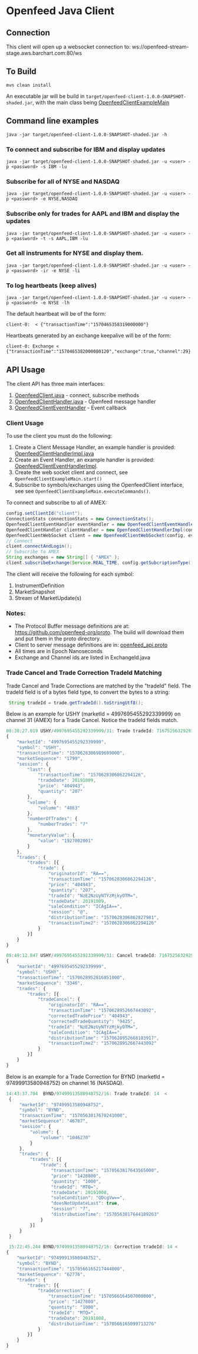 
# Openfeed Java Client

## Connection
  
  This client will open up a websocket connection to:  ws://openfeed-stream-stage.aws.barchart.com:80/ws
  
## To Build

	mvn clean install

An executable jar will be build in `target/openfeed-client-1.0.0-SNAPSHOT-shaded.jar`, with the main class being [OpenfeedClientExampleMain](src/main/java/org/openfeed/client/OpenfeedClientExampleMain.java) 

## Command line examples

```
java -jar target/openfeed-client-1.0.0-SNAPSHOT-shaded.jar -h
```

### To connect and subscribe for IBM and display updates

```shell
java -jar target/openfeed-client-1.0.0-SNAPSHOT-shaded.jar -u <user> -p <password> -s IBM -lu
```

### Subscribe for all of NYSE and NASDAQ

```shell
java -jar target/openfeed-client-1.0.0-SNAPSHOT-shaded.jar -u <user> -p <password> -e NYSE,NASDAQ
```

### Subscribe only for trades for AAPL and IBM and display the updates

```shell
java -jar target/openfeed-client-1.0.0-SNAPSHOT-shaded.jar -u <user> -p <password> -t -s AAPL,IBM -lu
```  

### Get all instruments for NYSE and display them.

```shell
java -jar target/openfeed-client-1.0.0-SNAPSHOT-shaded.jar -u <user> -p <password> -ir -e NYSE -li
```

### To log heartbeats (keep alives)

```shell
java -jar target/openfeed-client-1.0.0-SNAPSHOT-shaded.jar -u <user> -p <password> -e NYSE -lh
```

The default heartbeat will be of the form:

```
client-0:  < {"transactionTime":"1570465358319000000"}
```

Heartbeats generated by an exchange keepalive will be of the form:

```
client-0: Exchange < {"transactionTime":"1570465382000080120","exchange":true,"channel":29}
```
  
## API Usage

The client API has three main interfaces:
 	
1. [OpenfeedClient.java](src/main/java/org/openfeed/client/api/OpenfeedClient.java)        - connect, subscribe methods
2. [OpenfeedClientHandler.java](src/main/java/org/openfeed/client/api/OpenfeedClientHandler.java)  - Openfeed message handler
3. [OpenfeedClientEventHandler](src/main/java/org/openfeed/client/api/OpenfeedClientEventHandler.java) - Event callback
### Client Usage

To use the client you must do the following:
	
1. Create a Client Message Handler, an example handler is provided: [OpenfeedClientHandlerImpl.java](src/main/java/org/openfeed/client/examples/OpenfeedClientHandlerImpl.java)
2. Create an Event Handler, an example handler is provided: [OpenfeedClientEventHandlerImpl](src/main/java/org/openfeed/client/examples/OpenfeedClientEventHandler.java).
2. Create the web socket client and connect, see `OpenfeedClientExampleMain.start()`
3. Subscribe to symbols/exchanges using the OpenfeedClient interface, see see `OpenfeedClientExampleMain.executeCommands()`.
	
To connect and subscribe to all of AMEX:

```java
config.setClientId("client");
ConnectionStats connectionStats = new ConnectionStats();
OpenfeedClientEventHandler eventHandler = new OpenfeedClientEventHandlerImpl(config,instrumentCache,connectionStats);
OpenfeedClientHandler clientHandler = new OpenfeedClientHandlerImpl(config, instrumentCache,connectionStats);
OpenfeedClientWebSocket client = new OpenfeedClientWebSocket(config, eventHandler, clientHandler);
// Connect
client.connectAndLogin();
// Subscribe to AMEX
String exchanges = new String[] { "AMEX" };
client.subscribeExchange(Service.REAL_TIME, config.getSubcriptionType(), exchanges);
```

The client will receive the following for each symbol:
	 
1. InstrumentDefinition
2. MarketSnapshot
3. Stream of MarketUpdate(s)
	 
### Notes:

* The Protocol Buffer message definitions are at: https://github.com/openfeed-org/proto.  The build will download them and put them in the proto directory.
* Client to server message definitions are in: [openfeed_api.proto](./proto/openfeed_api.proto)
* All times are in Epoch Nanoseconds 	
* Exchange and Channel ids are listed in ExchangeId.java

### Trade Cancel and Trade Correction TradeId Matching

Trade Cancel and Trade Corrections are matched by the "tradeId" field.  The tradeId field is of a bytes field type, to convert the bytes to a string:

```java
 String tradeId = trade.getTradeId().toStringUtf8();
```

Below is an example for USHY (marketId = 4997695455292339999) on channel 31 (AMEX) for a Trade Cancel.
Notice the tradeId fields match.
 
```javascript
08:38:27.019 USHY/4997695455292339999/31: Trade tradeId: 71675256329293  < 
{
    "marketId": "4997695455292339999",
    "symbol": "USHY",
    "transactionTime": "1570628306989699000",
    "marketSequence": "1799",
    "session": {
        "last": {
            "transactionTime": "1570628306862294126",
            "tradeDate": 20191009,
            "price": "404943",
            "quantity": "207"
        },
        "volume": {
            "volume": "4863"
        },
        "numberOfTrades": {
            "numberTrades": "7"
        },
        "monetaryValue": {
            "value": "1927002001"
        }
    },
    "trades": {
        "trades": [{
            "trade": {
                "originatorId": "RA==",
                "transactionTime": "1570628306862294126",
                "price": "404943",
                "quantity": "207",
                "tradeId": "NzE2NzUyNTYzMjkyOTM=",
                "tradeDate": 20191009,
                "saleCondition": "ICAgIA==",
                "session": "@",
                "distributionTime": "1570628306862827981",
                "transactionTime2": "1570628306862294126"
            }
        }]
    }
}

08:49:12.847 USHY/4997695455292339999/31: Cancel tradeId: 71675256329293 < 
{
    "marketId": "4997695455292339999",
    "symbol": "USHY",
    "transactionTime": "1570628952816851000",
    "marketSequence": "3346",
    "trades": {
        "trades": [{
            "tradeCancel": {
                "originatorId": "RA==",
                "transactionTime": "1570628952667443092",
                "correctedTradePrice": "404943",
                "correctedTradeQuantity": "9425",
                "tradeId": "NzE2NzUyNTYzMjkyOTM=",
                "saleCondition": "ICAgIA==",
                "distributionTime": "1570628952668103917",
                "transactionTime2": "1570628952667443092"
            }
        }]
    }
}
```

Below is an example for a Trade Correction for BYND (marketId = 97499913580948752) on channel 16 (NASDAQ).

```javascript
14:43:37.704  BYND/97499913580948752/16: Trade tradeId: 14  <
 {
     "marketId": "97499913580948752",
     "symbol": "BYND",
     "transactionTime": "1570563817670241000",
     "marketSequence": "46767",
     "session": {
         "volume": {
             "volume": "1046270"
         }
     },
     "trades": {
         "trades": [{
             "trade": {
                 "transactionTime": "1570563817643565000",
                 "price": "1428800",
                 "quantity": "1000",
                 "tradeId": "MTQ=",
                 "tradeDate": 20191008,
                 "saleCondition": "QDcgVw==",
                 "doesNotUpdateLast": true,
                 "session": "7",
                 "distributionTime": "1570563817644189263"
             }
         }]
     }
 }

 15:22:45.244 BYND/97499913580948752/16: Correction tradeId: 14 < 
{
    "marketId": "97499913580948752",
    "symbol": "BYND",
    "transactionTime": "1570566165217444000",
    "marketSequence": "62776",
    "trades": {
        "trades": [{
            "tradeCorrection": {
                "transactionTime": "1570566164507000000",
                "price": "1427800",
                "quantity": "1000",
                "tradeId": "MTQ=",
                "tradeDate": 20191008,
                "distributionTime": "1570566165099713276"
            }
        }]
    }
}
```

